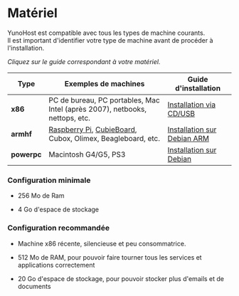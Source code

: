 # Matériel

YunoHost est compatible avec tous les types de machine courants.    
Il est important d'identifier votre type de machine avant de procéder à l'installation.

*Cliquez sur le guide correspondant à votre matériel.*

| Type | Exemples de machines | Guide d'installation |
|------|-----------------------|----------------------|
| **x86** | PC de bureau, PC portables, Mac Intel (après 2007), netbooks, nettops, etc. | [Installation via CD/USB](/install_iso_fr) |
| **armhf** | [Raspberry Pi](/install_on_raspberry_fr), [CubieBoard](/install_on_cubieboard_fr), Cubox, Olimex, Beagleboard, etc. | [Installation sur Debian ARM](/install_on_debian_fr) |
| **powerpc** | Macintosh G4/G5, PS3 |  [Installation sur Debian](/install_on_debian_fr) |


### Configuration minimale

* 256 Mo de Ram

* 4 Go d'espace de stockage    


### Configuration recommandée

* Machine x86 récente, silencieuse et peu consommatrice.

* 512 Mo de RAM, pour pouvoir faire tourner tous les services et applications correctement

* 20 Go d'espace de stockage, pour pouvoir stocker plus d'emails et de documents

